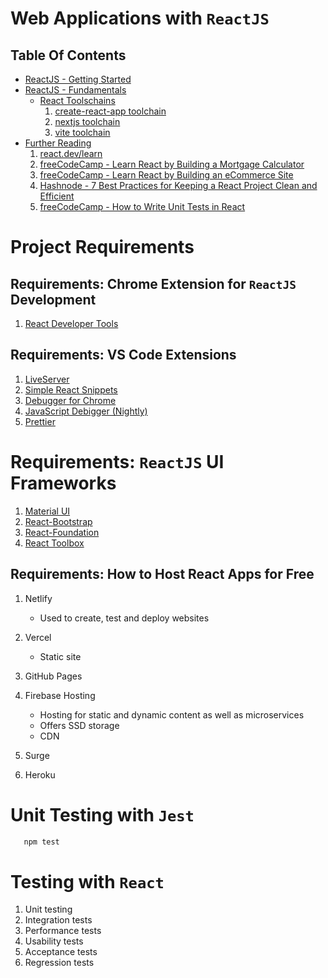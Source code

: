 # Web Applications with `ReactJS`

## Table Of Contents
- [ReactJS - Getting Started]()
- [ReactJS - Fundamentals]()
  - [React Toolschains]()
      1. [create-react-app toolchain]()
      2. [nextjs toolchain]()
      3. [vite toolchain]()
- [Further Reading]()
  1. [react.dev/learn](https://react.dev/learn)
  2. [freeCodeCamp - Learn React by Building a Mortgage Calculator](https://www.freecodecamp.org/news/react-mortgage-calculator-tutorial-for-beginners/)
  3. [freeCodeCamp - Learn React by Building an eCommerce Site](https://www.freecodecamp.org/news/learn-react-by-building-an-ecommerce-site/)
  4. [Hashnode - 7 Best Practices for Keeping a React Project Clean and Efficient](https://theankurtyagi.hashnode.dev/7-best-practices-for-keeping-a-react-project-clean-and-efficient)
  5. [freeCodeCamp - How to Write Unit Tests in React](https://www.freecodecamp.org/news/how-to-write-unit-tests-in-react/)

# Project Requirements

## Requirements: Chrome Extension for `ReactJS` Development
1. [React Developer Tools](https://chrome.google.com/webstore/detail/react-developer-tools/fmkadmapgofadopljbjfkapdkoienihi)

## Requirements: VS Code Extensions
1. [LiveServer](https://marketplace.visualstudio.com/items?itemName=ritwickdey.LiveServer)
2. [Simple React Snippets](https://marketplace.visualstudio.com/items?itemName=burkeholland.simple-react-snippets)
3. [Debugger for Chrome](https://code.visualstudio.com/blogs/2016/02/23/introducing-chrome-debugger-for-vs-code)
4. [JavaScript Debigger (Nightly)](https://learn.microsoft.com/en-us/visualstudio/javascript/debug-nodejs?view=vs-2022)
5. [Prettier](https://prettier.io/)

# Requirements: `ReactJS` UI Frameworks
1. [Material UI](https://mui.com/material-ui/)
2. [React-Bootstrap](https://react-bootstrap.github.io/docs/getting-started/introduction/)
3. [React-Foundation](https://get.foundation/)
4. [React Toolbox](https://react-toolbox.com/)

## Requirements: How to Host React Apps for Free
1. Netlify
   - Used to create, test and deploy websites 
2. Vercel
   - Static site
3. GitHub Pages
4. Firebase Hosting
   - Hosting for static and dynamic content as well as microservices
   - Offers SSD storage
   - CDN

5. Surge
6. Heroku

# Unit Testing with `Jest`
```sh
   npm test
```

# Testing with `React`
1. Unit testing
2. Integration tests
3. Performance tests
4. Usability tests
5. Acceptance tests
6. Regression tests